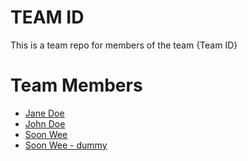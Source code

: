 # TEAM ID
This is a team repo for members of the team {Team ID}

# Team Members
* [Jane Doe](members/janeDoe.md)
* [John Doe](members/johnDoe.md)
* [Soon Wee](members/soonWee.md)
* [Soon Wee - dummy](members/soonWee-dummy.md)
